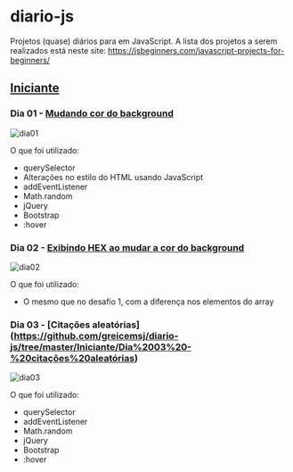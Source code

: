 # diario-js
Projetos (quase) diários para em JavaScript. A lista dos projetos a serem realizados está neste site: https://jsbeginners.com/javascript-projects-for-beginners/

## [Iniciante](https://github.com/greicemsj/diario-js/tree/master/Iniciante)

### Dia 01 - [Mudando cor do background](https://github.com/greicemsj/diario-js/tree/master/Iniciante/Dia%2001%20-%20mudando%20cor%20do%20background)

![dia01](https://user-images.githubusercontent.com/51206170/114786090-f698fd80-9d53-11eb-8904-c65cb5a8bfe3.gif)

O que foi utilizado:
- querySelector
- Alterações no estilo do HTML usando JavaScript
- addEventListener
- Math.random
- jQuery
- Bootstrap
- :hover


### Dia 02 - [Exibindo HEX ao mudar a cor do background](https://github.com/greicemsj/diario-js/tree/master/Iniciante/Dia%2002%20-%20mudando%20cor%20do%20background%20e%20exibindo%20hex)

![dia02](https://user-images.githubusercontent.com/51206170/114955380-f885be00-9e32-11eb-9c69-f6925d358f05.gif)

O que foi utilizado:
- O mesmo que no desafio 1, com a diferença nos elementos do array 


### Dia 03 - [Citações aleatórias] (https://github.com/greicemsj/diario-js/tree/master/Iniciante/Dia%2003%20-%20citações%20aleatórias)

![dia03](https://user-images.githubusercontent.com/51206170/115098407-56cfa100-9f06-11eb-8a02-0d71c4f49246.gif)


O que foi utilizado:
- querySelector
- addEventListener
- Math.random
- jQuery
- Bootstrap
- :hover
